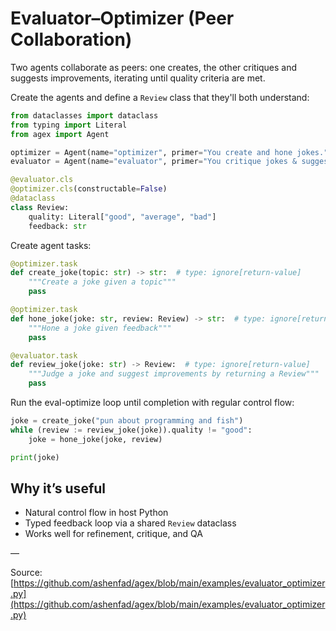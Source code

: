 # Evaluator–Optimizer (Peer Collaboration)

Two agents collaborate as peers: one creates, the other critiques and suggests improvements, iterating until quality criteria are met.

Create the agents and define a `Review` class that they'll both understand:

```python
from dataclasses import dataclass
from typing import Literal
from agex import Agent

optimizer = Agent(name="optimizer", primer="You create and hone jokes.")
evaluator = Agent(name="evaluator", primer="You critique jokes & suggest improvements.")

@evaluator.cls
@optimizer.cls(constructable=False)
@dataclass
class Review:
    quality: Literal["good", "average", "bad"]
    feedback: str
```

Create agent tasks:

```python
@optimizer.task
def create_joke(topic: str) -> str:  # type: ignore[return-value]
    """Create a joke given a topic"""
    pass

@optimizer.task
def hone_joke(joke: str, review: Review) -> str:  # type: ignore[return-value]
    """Hone a joke given feedback"""
    pass

@evaluator.task
def review_joke(joke: str) -> Review:  # type: ignore[return-value]
    """Judge a joke and suggest improvements by returning a Review"""
    pass
```

Run the eval-optimize loop until completion with regular control flow:

```python
joke = create_joke("pun about programming and fish")
while (review := review_joke(joke)).quality != "good":
    joke = hone_joke(joke, review)

print(joke)
```

## Why it’s useful

- Natural control flow in host Python
- Typed feedback loop via a shared `Review` dataclass
- Works well for refinement, critique, and QA

—

Source: [https://github.com/ashenfad/agex/blob/main/examples/evaluator_optimizer.py](https://github.com/ashenfad/agex/blob/main/examples/evaluator_optimizer.py)
